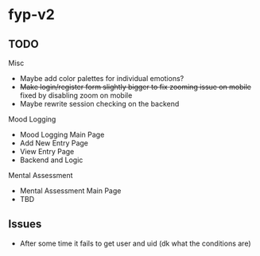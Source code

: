 # fyp-v2
 
## TODO
Misc 
- Maybe add color palettes for individual emotions?
- ~~Make login/register form slightly bigger to fix zooming issue on mobile~~ fixed by disabling zoom on mobile
- Maybe rewrite session checking on the backend

Mood Logging
- Mood Logging Main Page
- Add New Entry Page
- View Entry Page
- Backend and Logic

Mental Assessment
- Mental Assessment Main Page
- TBD

## Issues
- After some time it fails to get user and uid (dk what the conditions are)